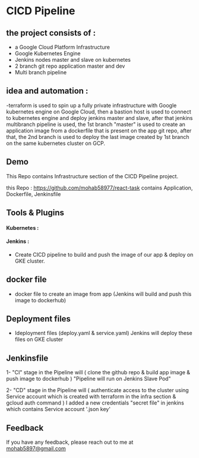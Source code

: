
# CICD Pipeline
 ## the project consists of :
 - a Google Cloud Platform Infrastructure 
 - Google Kubernetes Engine
 - Jenkins nodes master and slave on kubernetes
 - 2 branch git repo application master and dev
 - Multi branch pipeline
 ##  idea and automation :
 -terraform is used to spin up a fully private infrastructure with Google kubernetes engine on Google Cloud, then a bastion host is used to connect to kubernetes engine and deploy jenkins master and slave, after that jenkins multibranch pipeline is used, the 1st branch "master" is used to create an application image from a dockerfile that is present on the app git repo, after that, the 2nd branch is used to deploy the last image created by 1st branch on the same kubernetes cluster on GCP.

## Demo

This Repo contains Infrastructure section of the CICD Pipeline project.



this Repo : https://github.com/mohab58977/react-task contains Application, Dockerfile, Jenkinsfile
 
 
## Tools & Plugins


#### Kubernetes :

#### Jenkins :

  - Create CICD pipeline to build and push the image of our app & deploy  on GKE cluster.

##  docker file

- docker file to create an image from app (Jenkins will build and push this image to dockerhub)



## Deployment files

- Ideployment files (deploy.yaml & service.yaml) Jenkins will deploy these files on GKE cluster



## Jenkinsfile

1- "CI" stage in the Pipeline will ( clone the github repo & build app image & push image to dockerhub ) "Pipeline will run on Jenkins Slave Pod"


2- "CD" stage in the Pipeline will ( authenticate access to the cluster using Service account which is created with terraform in the infra section & gcloud auth command )
   I added a new credentials "secret file" in jenkins which contains Service account '.json key'


## Feedback

If you have any feedback, please reach out to me at mohab5897@gmail.com
